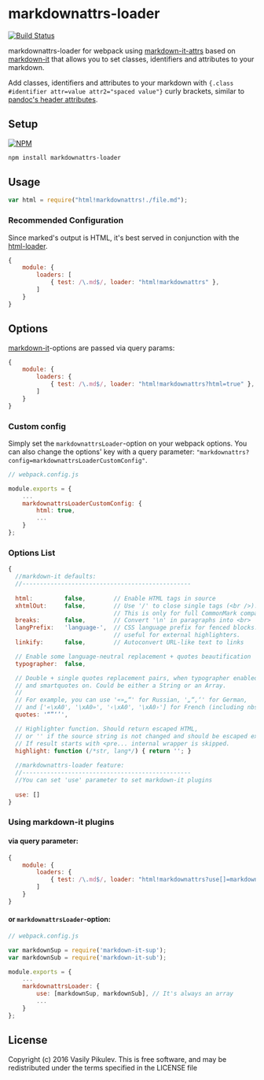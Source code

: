 markdownattrs-loader
===============

[![Build Status](https://travis-ci.org/pikulev/markdownattrs-loader.svg?branch=master)](https://travis-ci.org/pikulev/markdownattrs-loader)

markdownattrs-loader for webpack using [markdown-it-attrs](https://github.com/arve0/markdown-it-attrs) based on [markdown-it](https://github.com/markdown-it/markdown-it) that allows you to set classes, identifiers and attributes to your markdown.

Add classes, identifiers and attributes to your markdown with `{.class #identifier attr=value attr2="spaced value"}` curly brackets, similar to [pandoc's header attributes](http://pandoc.org/README.html#extension-header_attributes).

## Setup

[![NPM](https://nodei.co/npm/markdownattrs-loader.png)](https://nodei.co/npm/markdownattrs-loader/)

```bash
npm install markdownattrs-loader
```

## Usage 

```javascript
var html = require("html!markdownattrs!./file.md");
```

### Recommended Configuration

Since marked's output is HTML, it's best served in conjunction with the [html-loader](https://github.com/webpack/html-loader). 

```javascript
{
    module: {
        loaders: [
            { test: /\.md$/, loader: "html!markdownattrs" },
        ]
    }
}
```

## Options

[markdown-it](https://github.com/markdown-it/markdown-it)-options are passed via query params:


```javascript
{
    module: {
        loaders: {
            { test: /\.md$/, loader: "html!markdownattrs?html=true" },
        ]
    }
}
```

### Custom config

Simply set the `markdownattrsLoader`-option on your webpack options. You can also change the options' key
with a query parameter: `"markdownattrs?config=markdownattrsLoaderCustomConfig"`.


```javascript
// webpack.config.js

module.exports = {
    ...
    markdownattrsLoaderCustomConfig: {
        html: true,
        ...
    }
};
```

### Options List


```javascript
{
  //markdown-it defaults:
  //------------------------------------------------
  
  html:         false,        // Enable HTML tags in source
  xhtmlOut:     false,        // Use '/' to close single tags (<br />).
                              // This is only for full CommonMark compatibility.
  breaks:       false,        // Convert '\n' in paragraphs into <br>
  langPrefix:   'language-',  // CSS language prefix for fenced blocks. Can be
                              // useful for external highlighters.
  linkify:      false,        // Autoconvert URL-like text to links

  // Enable some language-neutral replacement + quotes beautification
  typographer:  false,

  // Double + single quotes replacement pairs, when typographer enabled,
  // and smartquotes on. Could be either a String or an Array.
  //
  // For example, you can use '«»„“' for Russian, '„“‚‘' for German,
  // and ['«\xA0', '\xA0»', '‹\xA0', '\xA0›'] for French (including nbsp).
  quotes: '“”‘’',

  // Highlighter function. Should return escaped HTML,
  // or '' if the source string is not changed and should be escaped externaly.
  // If result starts with <pre... internal wrapper is skipped.
  highlight: function (/*str, lang*/) { return ''; }
  
  //markdownattrs-loader feature:
  //------------------------------------------------
  //You can set 'use' parameter to set markdown-it plugins
  
  use: []
}
```

### Using markdown-it plugins

#### via query parameter:

```javascript
{
    module: {
        loaders: {
            { test: /\.md$/, loader: "html!markdownattrs?use[]=markdown-it-sup,use[]=markdown-it-sub" },
        ]
    }
}
```

#### or `markdownattrsLoader`-option:

```javascript
// webpack.config.js

var markdownSup = require('markdown-it-sup');
var markdownSub = require('markdown-it-sub');

module.exports = {
    ...
    markdownattrsLoader: {
        use: [markdownSup, markdownSub], // It's always an array
        ...
    }
};
```

## License

Copyright (c) 2016 Vasily Pikulev.
This is free software, and may be redistributed under the terms specified in the LICENSE file
